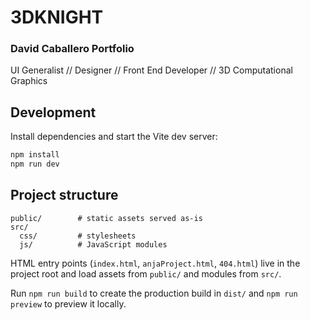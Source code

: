 # 3DKNIGHT

### David Caballero Portfolio
UI Generalist // Designer // Front End Developer // 3D Computational Graphics

## Development

Install dependencies and start the Vite dev server:

```bash
npm install
npm run dev
```

## Project structure

```
public/        # static assets served as-is
src/
  css/         # stylesheets
  js/          # JavaScript modules
```

HTML entry points (`index.html`, `anjaProject.html`, `404.html`) live in the project root and load assets from `public/` and modules from `src/`.

Run `npm run build` to create the production build in `dist/` and `npm run preview` to preview it locally.

